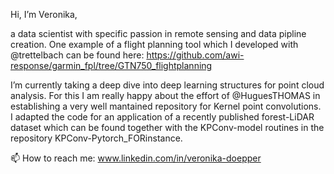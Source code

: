 Hi, I’m Veronika,

a data scientist with specific passion in remote sensing and data pipline creation.
One example of a flight planning tool which I developed with @trettelbach can be found here:
https://github.com/awi-response/garmin_fpl/tree/GTN750_flightplanning

I’m currently taking a deep dive into deep learning structures for point cloud analysis.
For this I am really happy about the effort of @HuguesTHOMAS in establishing a very well mantained repository for Kernel point convolutions.
I adapted the code for an application of a recently published forest-LiDAR dataset which can be found together with the KPConv-model routines 
in the repository KPConv-Pytorch_FORinstance.

📫 How to reach me: www.linkedin.com/in/veronika-doepper
